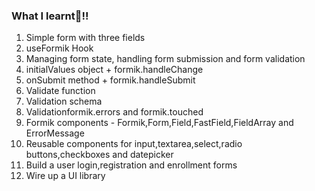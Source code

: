 ### What I learnt🤑!!

1) Simple form with three fields
2) useFormik Hook
3) Managing form state, handling form submission and form validation
4) initialValues object + formik.handleChange
5) onSubmit method + formik.handleSubmit
6) Validate function
7) Validation schema
8) Validationformik.errors and formik.touched
9) Formik components - Formik,Form,Field,FastField,FieldArray and ErrorMessage
10) Reusable components for input,textarea,select,radio buttons,checkboxes and datepicker
11) Build a user login,registration and enrollment forms
12) Wire up a UI library